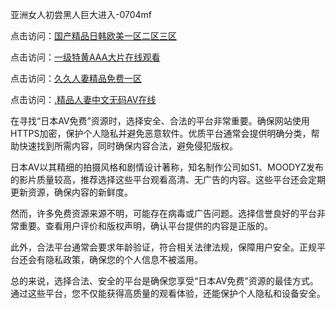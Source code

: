 
亚洲女人初尝黑人巨大进入-0704mf

点击访问：<a href="https://fdhf-454.pages.dev/">国产精品日韩欧美一区二区三区</a>

点击访问：<a href="https://bered.pages.dev/">一级特黄AAA大片在线观看</a>

点击访问：<a href="https://rtj-3zo.pages.dev/">久久人妻精品免费一区</a>

点击访问：<a href="https://vassv.pages.dev/">,精品人妻中文无码AV在线</a>


在寻找“日本AV免费”资源时，选择安全、合法的平台非常重要。确保网站使用HTTPS加密，保护个人隐私并避免恶意软件。优质平台通常会提供明确分类，帮助快速找到所需内容，同时确保内容合法，避免侵犯版权。

日本AV以其精细的拍摄风格和剧情设计著称，知名制作公司如S1、MOODYZ发布的影片质量较高，推荐选择这些平台观看高清、无广告的内容。这些平台还会定期更新资源，确保内容的新鲜度。

然而，许多免费资源来源不明，可能存在病毒或广告问题。选择信誉良好的平台非常重要。查看用户评价和版权声明，确认平台提供的内容是正版的。

此外，合法平台通常会要求年龄验证，符合相关法律法规，保障用户安全。正规平台还会有隐私政策，确保您的个人信息不被滥用。

总的来说，选择合法、安全的平台是确保您享受“日本AV免费”资源的最佳方式。通过这些平台，您不仅能获得高质量的观看体验，还能保护个人隐私和设备安全。

<span style="display:none;">[Canonical link](）</span>
